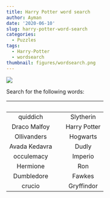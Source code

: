 ```yaml
---
title: Harry Potter word search
author: Ayman
date: '2020-06-10'
slug: harry-potter-word-search
categories:
  - Puzzles
tags:
  - Harry-Potter
  - wordsearch
thumbnail: figures/wordsearch.png
---
```



![](![](https://raw.githubusercontent.com/europa-ee/news/master/static/figures/wordsearch.png))

Search for the following words:

&nbsp; | &nbsp; | &nbsp;
:---: | :---: | :---:
quiddich | &nbsp; | Slytherin
Draco Malfoy | &nbsp; | Harry Potter
Ollivanders | &nbsp; | Hogwarts
Avada Kedavra | &nbsp; | Dudly
occulemacy | &nbsp; | Imperio
Hermione | &nbsp; | Ron
 Dumbledore | &nbsp; | Fawkes
crucio | &nbsp; | Gryffindor






